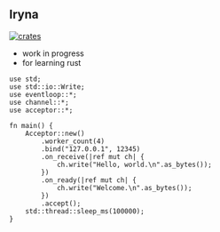 ## Iryna

[![crates](https://img.shields.io/crates/v/iryna.svg)](https://crates.io/crates/iryna)

- work in progress
- for learning rust


```
use std;
use std::io::Write;
use eventloop::*;
use channel::*;
use acceptor::*;

fn main() {
    Acceptor::new()
        .worker_count(4)
        .bind("127.0.0.1", 12345)
        .on_receive(|ref mut ch| {
            ch.write("Hello, world.\n".as_bytes());
        })
        .on_ready(|ref mut ch| {
            ch.write("Welcome.\n".as_bytes());
        })
        .accept();
    std::thread::sleep_ms(100000);
}

```
